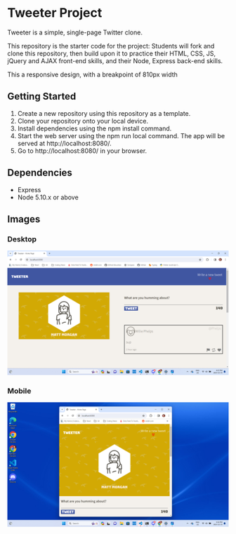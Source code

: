 # Tweeter Project

Tweeter is a simple, single-page Twitter clone.

This repository is the starter code for the project: Students will fork and clone this repository, then build upon it to practice their HTML, CSS, JS, jQuery and AJAX front-end skills, and their Node, Express back-end skills.

This a responsive design, with a breakpoint of 810px width

## Getting Started

1. Create a new repository using this repository as a template.
2. Clone your repository onto your local device.
3. Install dependencies using the npm install command.
4. Start the web server using the npm run local command. The app will be served at http://localhost:8080/.
5. Go to http://localhost:8080/ in your browser.

## Dependencies

- Express
- Node 5.10.x or above

## Images
### Desktop
!["Desktop view"](./docs/homepage.png)

### Mobile 
!["Mobile View"](./docs/mobile.png)
